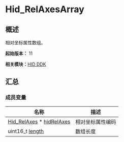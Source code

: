 # Hid_RelAxesArray


## 概述

相对坐标属性数组。

**起始版本：** 11

**相关模块：**[HID DDK](_hid_ddk.md)


## 汇总


### 成员变量

| 名称 | 描述 | 
| -------- | -------- |
| [Hid_RelAxes](_hid_ddk.md#hid_relaxes) \* [hidRelAxes](_hid_ddk.md#hidrelaxes) | 相对坐标属性编码 | 
| uint16_t [length](_hid_ddk.md#length-45) | 数组长度 | 
